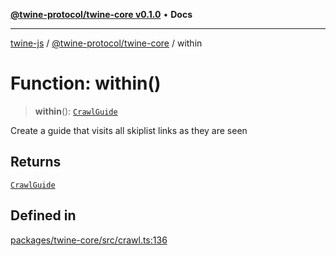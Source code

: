 [**@twine-protocol/twine-core v0.1.0**](../index.md) • **Docs**

***

[twine-js](../../../index.md) / [@twine-protocol/twine-core](../index.md) / within

# Function: within()

> **within**(): [`CrawlGuide`](../type-aliases/CrawlGuide.md)

Create a guide that visits all skiplist links as they are seen

## Returns

[`CrawlGuide`](../type-aliases/CrawlGuide.md)

## Defined in

[packages/twine-core/src/crawl.ts:136](https://github.com/twine-protocol/twine-js/blob/afcd6a4191783e38a824b15e0910dbcaa4196a95/packages/twine-core/src/crawl.ts#L136)
